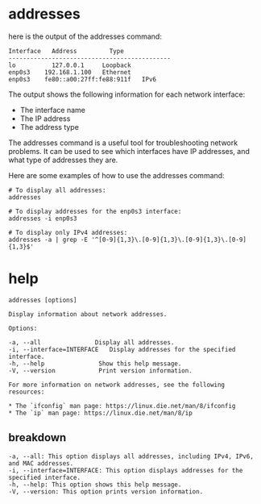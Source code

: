 # addresses

here is the output of the addresses command:

```
Interface   Address         Type
---------------------------------------------
lo          127.0.0.1     Loopback
enp0s3    192.168.1.100   Ethernet
enp0s3    fe80::a00:27ff:fe88:911f   IPv6
```

The output shows the following information for each network interface:

- The interface name
- The IP address
- The address type

The addresses command is a useful tool for troubleshooting network problems. It can be used to see which interfaces have IP addresses, and what type of addresses they are.

Here are some examples of how to use the addresses command:

```
# To display all addresses:
addresses

# To display addresses for the enp0s3 interface:
addresses -i enp0s3

# To display only IPv4 addresses:
addresses -a | grep -E '^[0-9]{1,3}\.[0-9]{1,3}\.[0-9]{1,3}\.[0-9]{1,3}$'
```


# help 

```
addresses [options]

Display information about network addresses.

Options:

-a, --all               Display all addresses.
-i, --interface=INTERFACE   Display addresses for the specified interface.
-h, --help               Show this help message.
-V, --version            Print version information.

For more information on network addresses, see the following resources:

* The `ifconfig` man page: https://linux.die.net/man/8/ifconfig
* The `ip` man page: https://linux.die.net/man/8/ip
```

## breakdown

```
-a, --all: This option displays all addresses, including IPv4, IPv6, and MAC addresses.
-i, --interface=INTERFACE: This option displays addresses for the specified interface.
-h, --help: This option shows this help message.
-V, --version: This option prints version information.
```
